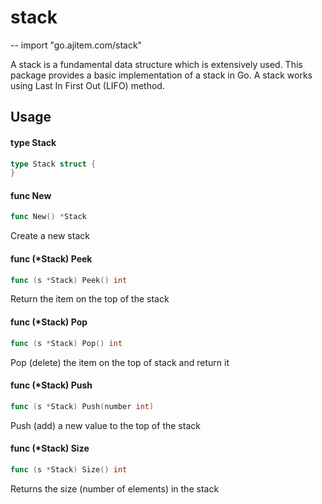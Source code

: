 # stack
--
    import "go.ajitem.com/stack"

A stack is a fundamental data structure which is extensively used. This package
provides a basic implementation of a stack in Go. A stack works using Last In
First Out (LIFO) method.

## Usage

#### type Stack

```go
type Stack struct {
}
```


#### func  New

```go
func New() *Stack
```
Create a new stack

#### func (*Stack) Peek

```go
func (s *Stack) Peek() int
```
Return the item on the top of the stack

#### func (*Stack) Pop

```go
func (s *Stack) Pop() int
```
Pop (delete) the item on the top of stack and return it

#### func (*Stack) Push

```go
func (s *Stack) Push(number int)
```
Push (add) a new value to the top of the stack

#### func (*Stack) Size

```go
func (s *Stack) Size() int
```
Returns the size (number of elements) in the stack
